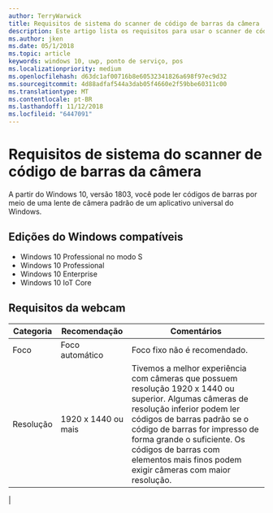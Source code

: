 ```yaml
---
author: TerryWarwick
title: Requisitos de sistema do scanner de código de barras da câmera
description: Este artigo lista os requisitos para usar o scanner de código de barras da câmera de um aplicativo UWP.
ms.author: jken
ms.date: 05/1/2018
ms.topic: article
keywords: windows 10, uwp, ponto de serviço, pos
ms.localizationpriority: medium
ms.openlocfilehash: d63dc1af00716b8e60532341826a698f97ec9d32
ms.sourcegitcommit: 4d88adfaf544a3dab05f4660e2f59bbe60311c00
ms.translationtype: MT
ms.contentlocale: pt-BR
ms.lasthandoff: 11/12/2018
ms.locfileid: "6447091"
---
```

# <a name="camera-barcode-scanner-system-requirements"></a>Requisitos de sistema do scanner de código de barras da câmera
A partir do Windows 10, versão 1803, você pode ler códigos de barras por meio de uma lente de câmera padrão de um aplicativo universal do Windows.

## <a name="supported-windows-editions"></a>Edições do Windows compatíveis
- Windows 10 Professional no modo S
- Windows 10 Professional
- Windows 10 Enterprise
- Windows 10 IoT Core


## <a name="webcam-requirements"></a>Requisitos da webcam
| Categoria      | Recomendação           | Comentários |
| ------------- | ------------------------ | -------- |
| Foco         | Foco automático               | Foco fixo não é recomendado. |
| Resolução    | 1920 x 1440 ou mais    | Tivemos a melhor experiência com câmeras que possuem resolução 1920 x 1440 ou superior.  Algumas câmeras de resolução inferior podem ler códigos de barras padrão se o código de barras for impresso de forma grande o suficiente. Os códigos de barras com elementos mais finos podem exigir câmeras com maior resolução. |
|

